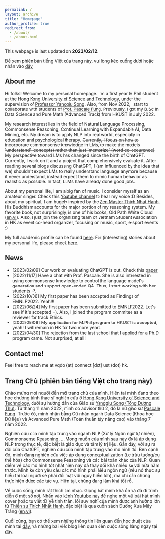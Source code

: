 ```yaml
---
permalink: / 
layout: archive
title: "Homepage"
author_profile: true
redirect_from:
  - /about/
  - /about.html
---
```


This webpage is last updated on **2023/02/12**.

Để xem phiên bản tiếng Việt của trang này, vui lòng kéo xuống dưới hoặc nhấn vào [đây](https://dovanquyet.github.io/#trang-chủ-phiên-bản-tiếng-việt-cho-trang-này)


## About me

Hi folks! Welcome to my personal homepage. I'm a first year M.Phil student at the [Hong Kong University of Science and Technology](https://hkust.edu.hk/), under the supervision of [Professor Yangqiu Song](https://www.cse.ust.hk/~yqsong/). Also, from Nov 2022, I start to collaborate with students of [Prof. Pascale Fung](https://pascale.home.ece.ust.hk/). Previously, I got my B.Sc in Data Science and Pure Math (Advanced Track) from HKUST in July 2022.

My research interest lies in the field of Natural Language Processing, Commonsense Reasoning, Continual Learning with Expandable AI, Data Mining, etc. My dream is to apply NLP into real world, especially in education and psychological therapy. ~~Currently, I focus on how to incorporate commonsense knowledge in LMs, to make the models 'understand' (concepts) rather than just 'memorize' (word co-occurence)~~ My perspective toward LMs has changed since the birth of ChatGPT. Currently, I work on it and a project that comprehensively evaluate it. After reading several blogs discussing ChatGPT, I (am influenced by the idea that we) shouldn't expect LMs to really understand language anymore because it never understand, instead expect them to mimic human behavior as realistic as possible. In fact, LLMs have already done good jobs.

About my personal life, I am a big fan of music. I consider myself as an amateur singer. Check this [Youtube channel](https://www.youtube.com/channel/UCw0K4xQPwp8wZp6rkWRcTCg) to hear my voice :D Besides, about my spiritual, I am hugely inspired by the [Zen Master Thich Nhat Hanh](https://plumvillage.org/thich-nhat-hanh/). His Buddhism accounts for the major portion of my reasoning system. My favorite book, not surprisingly, is one of his books, Old Path White Cloud ([en](https://terebess.hu/zen/mesterek/Thich%20Nhat%20Hanh%20-%20Old%20Path%20White%20Clouds.pdf),[vi](https://thuvienhoasen.org/images/file/3GfDvp1G0QgQAHtP/duong-xua-may-trang.pdf)). Also, I just join the organizing team of Vietnam Student Association in HK as event co-head organizer, focusing on music, sport, e-sport events :)

My full academic profile can be found [here](https://dovanquyet.github.io/academic). For (interesting) stories about my personal life, please check [here](https://dovanquyet.github.io/posts/vi/chuyen-hang-ngay).


## News

- [2023/02/09] Our work on evaluating ChatGPT is out. Check this [paper](https://arxiv.org/abs/2302.04023)
- [2022/11/17] Have a chat with Prof. Pascale. She is also interested in using commonsense knowledge to control the language model's generation and support open-ended QA. Thus, I start working with her students :P.
- [2022/10/06] My first paper has been accepted as Findings of EMNLP2022. Yeah!!!
- [2022/06/24] My first paper has been submitted to EMNLP2022. Let's see if it's accepted =). Also, I joined the program commitee as a reviewer for track Ethics.
- [2022/05/06] My application for M.Phil program to HKUST is accepted, yeah! I will remain in HK for two more years
- [2022/04/30] The rejection from the last school that I applied for a Ph.D program came. Not surprised, at all!


## Contact me!

Feel free to reach me at vqdo {at} connect [dot] ust (dot) hk.


## Trang Chủ (phiên bản tiếng Việt cho trang này)

Chào mừng mọi người đến mới trang chủ của mình. Hiện tại mình đang theo học chương trình thạc sĩ nghiên cứu ở [Hong Kong University of Science and Technology](https://hkust.edu.hk/), dưới sự hướng dẫn của Giáo sư [Yangqiu Song (Tống Dương Thu)](https://www.cse.ust.hk/~yqsong/). Từ tháng 11 năm 2022, mình có advisor thứ 2, đó là nữ giáo sư [Pascale Fung](https://pascale.home.ece.ust.hk/). Trước đó, mình nhận bằng Cử nhân ngành Data Science (Khoa học Dữ liệu) và Advanced Pure Math (Toán thuần túy nâng cao) vào tháng 7 năm 2022.

Nghiên cứu của mình tập trung vào ngành NLP (Xử lý Ngôn ngữ tự nhiên), Commonsense Reasoning, ... Mong muốn của mình sau này đó là áp dụng NLP trong thực tế, đặc biệt là giáo dục và tâm lý trị liệu. Gần đây, với sự ra đời của ChatGPT, nghiên cứu của mình tập trung vào mô hình đó. Bên cạnh đó, mình đang nghiên cứu việc áp dụng conceptualization (i.e trừu tượng/cụ thể hóa) cho Commonsense Reasoning và các bài toán khác của NLP. Quan điểm về các mô hình tốt nhất hiện nay đã thay đổi khá nhiều so với nửa năm trước. Mình ko còn yêu cầu các mô hình phải hiểu ngôn ngữ (nếu nó thực sự hiểu thì loài người sẽ phải đối mặt với nguy hiểm lớn), mà chỉ cần chúng thực hiện được các tác vụ. Hiện tại, chúng đang làm khá tốt rồi.

Về cuộc sống, mình rất thích âm nhạc. Giọng hát mình khá ổn và đã đi trình diễn ở một số nơi. Nhấn vào [kênh Youtube này](https://www.youtube.com/channel/UCw0K4xQPwp8wZp6rkWRcTCg) để nghe một vài bài hát mình cover hoặc tự viết :D Về tinh thần, lối suy nghĩ của mình được ảnh hưởng lớn từ [Thiền sư Thích Nhất Hạnh](https://plumvillage.org/thich-nhat-hanh/), đặc biệt là qua cuốn sách Đường Xưa Mây Trắng ([en](https://terebess.hu/zen/mesterek/Thich%20Nhat%20Hanh%20-%20Old%20Path%20White%20Clouds.pdf),[vi](https://thuvienhoasen.org/images/file/3GfDvp1G0QgQAHtP/duong-xua-may-trang.pdf)).

Cuối cùng, bạn có thể xem những thông tin liên quan đến học thuật của mình tại [đây](https://dovanquyet.github.io/academic), và những bài viết blog liên quan đến cuộc sống hàng ngày tại [đây](https://dovanquyet.github.io/posts/vi/chuyen-hang-ngay).
